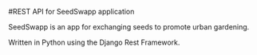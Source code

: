 #REST API for SeedSwapp application

SeedSwapp is an app for exchanging seeds to promote urban gardening.

Written in Python using the Django Rest Framework.

